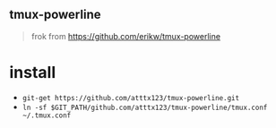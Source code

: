 tmux-powerline
---

> frok from https://github.com/erikw/tmux-powerline

install
======

* `git-get https://github.com/atttx123/tmux-powerline.git`
* `ln -sf $GIT_PATH/github.com/atttx123/tmux-powerline/tmux.conf ~/.tmux.conf`
